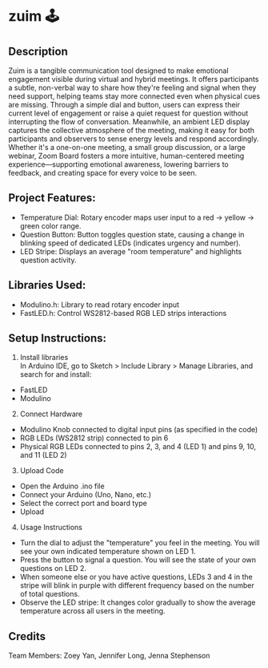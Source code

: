 # zuim 🕹️
## Description
Zuim is a tangible communication tool designed to make emotional engagement visible during virtual and hybrid meetings. It offers participants a subtle, non-verbal way to share how they're feeling and signal when they need support, helping teams stay more connected even when physical cues are missing.
Through a simple dial and button, users can express their current level of engagement or raise a quiet request for question without interrupting the flow of conversation. Meanwhile, an ambient LED display captures the collective atmosphere of the meeting, making it easy for both participants and observers to sense energy levels and respond accordingly.
Whether it's a one-on-one meeting, a small group discussion, or a large webinar, Zoom Board fosters a more intuitive, human-centered meeting experience—supporting emotional awareness, lowering barriers to feedback, and creating space for every voice to be seen. 
## Project Features:
- Temperature Dial: Rotary encoder maps user input to a red → yellow → green color range.
- Question Button: Button toggles question state, causing a change in blinking speed of dedicated LEDs (indicates urgency and number).
- LED Stripe: Displays an average "room temperature" and highlights question activity.
## Libraries Used:
- Modulino.h: Library to read rotary encoder input
- FastLED.h: Control WS2812-based RGB LED strips interactions
## Setup Instructions:
1. Install libraries <br>
In Arduino IDE, go to Sketch > Include Library > Manage Libraries, and search for and install:
- FastLED
- Modulino
2. Connect Hardware <br>
- Modulino Knob connected to digital input pins (as specified in the code)
- RGB LEDs (WS2812 strip) connected to pin 6
- Physical RGB LEDs connected to pins 2, 3, and 4 (LED 1) and pins 9, 10, and 11 (LED 2)
3. Upload Code
- Open the Arduino .ino file
- Connect your Arduino (Uno, Nano, etc.)
- Select the correct port and board type
- Upload
4. Usage Instructions <br>
- Turn the dial to adjust the "temperature" you feel in the meeting. You will see your own indicated temperature shown on LED 1.
- Press the button to signal a question. You will see the state of your own questions on LED 2.
- When someone else or you have active questions, LEDs 3 and 4 in the stripe will blink in purple with different frequency based on the number of total questions.
- Observe the LED stripe: It changes color gradually to show the average temperature across all users in the meeting.
## Credits
Team Members: Zoey Yan, Jennifer Long, Jenna Stephenson


